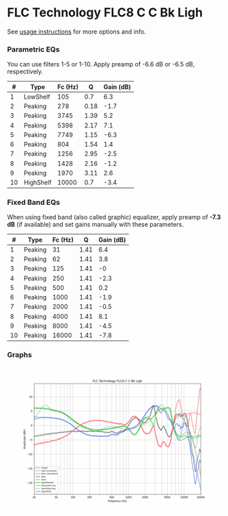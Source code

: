 # FLC Technology FLC8 C C Bk Ligh
See [usage instructions](https://github.com/jaakkopasanen/AutoEq#usage) for more options and info.

### Parametric EQs
You can use filters 1-5 or 1-10. Apply preamp of -6.6 dB or -6.5 dB, respectively.

|   # | Type      |   Fc (Hz) |    Q |   Gain (dB) |
|-----|-----------|-----------|------|-------------|
|   1 | LowShelf  |       105 | 0.7  |         6.3 |
|   2 | Peaking   |       278 | 0.18 |        -1.7 |
|   3 | Peaking   |      3745 | 1.39 |         5.2 |
|   4 | Peaking   |      5398 | 2.17 |         7.1 |
|   5 | Peaking   |      7749 | 1.15 |        -6.3 |
|   6 | Peaking   |       804 | 1.54 |         1.4 |
|   7 | Peaking   |      1256 | 2.95 |        -2.5 |
|   8 | Peaking   |      1428 | 2.16 |        -1.2 |
|   9 | Peaking   |      1970 | 3.11 |         2.6 |
|  10 | HighShelf |     10000 | 0.7  |        -3.4 |

### Fixed Band EQs
When using fixed band (also called graphic) equalizer, apply preamp of **-7.3 dB** (if available) and set gains manually with these parameters.

|   # | Type    |   Fc (Hz) |    Q |   Gain (dB) |
|-----|---------|-----------|------|-------------|
|   1 | Peaking |        31 | 1.41 |         6.4 |
|   2 | Peaking |        62 | 1.41 |         3.8 |
|   3 | Peaking |       125 | 1.41 |        -0   |
|   4 | Peaking |       250 | 1.41 |        -2.3 |
|   5 | Peaking |       500 | 1.41 |         0.2 |
|   6 | Peaking |      1000 | 1.41 |        -1.9 |
|   7 | Peaking |      2000 | 1.41 |        -0.5 |
|   8 | Peaking |      4000 | 1.41 |         8.1 |
|   9 | Peaking |      8000 | 1.41 |        -4.5 |
|  10 | Peaking |     16000 | 1.41 |        -7.8 |

### Graphs
![](./FLC%20Technology%20FLC8%20C%20C%20Bk%20Ligh.png)
